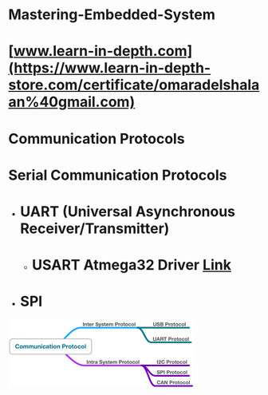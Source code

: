 # Mastering-Embedded-System
# [www.learn-in-depth.com](https://www.learn-in-depth-store.com/certificate/omaradelshalaan%40gmail.com)

# Communication Protocols

# Serial Communication Protocols
-  # UART (Universal Asynchronous Receiver/Transmitter)
   - # USART Atmega32 Driver [Link](./Atmega_USART_Driver) 
-  # SPI


![](./CommunicationProtocols.jpg)